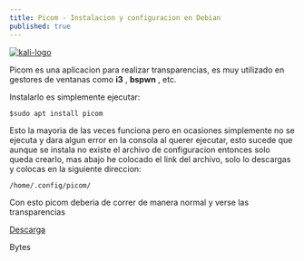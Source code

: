```yaml
---
title: Picom - Instalacion y configuracion en Debian
published: true
---
```

<a href="https://ibb.co/VtmV4vx"><img src="https://i.ibb.co/bPJ19rF/kali-logo.png" alt="kali-logo" border="0"></a>

Picom es una aplicacion para realizar transparencias, es muy utilizado en gestores de ventanas
como **i3** , **bspwn** , etc.

Instalarlo es simplemente ejecutar:

```
$sudo apt install picom

```

Esto la mayoria de las veces funciona pero en ocasiones simplemente no se ejecuta y dara algun error
en la consola al querer ejecutar, esto sucede que aunque se instala no existe el archivo de configuracion
entonces solo queda crearlo, mas abajo he colocado el link del archivo, solo lo descargas y
colocas en la siguiente direccion:

```
/home/.config/picom/
```
Con esto picom deberia de correr de manera normal y verse las transparencias

[Descarga](https://www.mediafire.com/file/cekeedbgfxex3rp/picom.conf/file)

Bytes
